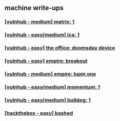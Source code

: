 machine write-ups
-----------------

### [[vulnhub - medium] matrix: 1](./writeups/bulldog-1.md)

### [[vulnhub - easy/medium] ica: 1](./writeups/ica-1.md)

### [[vulnhub - easy] the office: doomsday device](./writeups/the-office-doomsday-device.md)

### [[vulnhub - easy] empire: breakout](./writeups/empire-breakout.md)

### [[vulnhub - medium] empire: lupin one](./writeups/empire-lupin-one.md)

### [[vulnhub - easy/medium] momentum: 1](./writeups/momentum-1.md)

### [[vulnhub - easy/medium] bulldog: 1](./writeups/bulldog-1.md)

### [[hackthebox - easy] bashed](./writeups/bashed.md)

